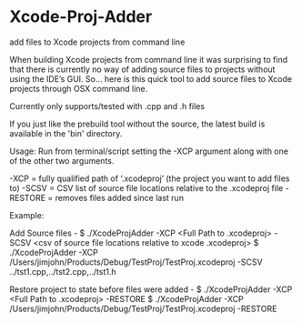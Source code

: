 Xcode-Proj-Adder
================

add files to Xcode projects from command line

When building Xcode projects from command line it was surprising to find that there is currently no way of adding source files to projects without using the IDE’s GUI. So… here is this quick tool to add source files to Xcode projects through OSX command line.

Currently only supports/tested with .cpp and .h files

If you just like the prebuild tool without the source, the latest build is available in the 'bin' directory.

Usage:
Run from terminal/script setting the -XCP argument along with one of the other two arguments.

-XCP = fully qualified path of ‘.xcodeproj’ (the project you want to add files to) 
-SCSV = CSV list of source file locations relative to the .xcodeproj file
-RESTORE = removes files added since last run


Example:

Add Source files -
$ ./XcodeProjAdder -XCP <Full Path to .xcodeproj> -SCSV <csv of source file locations relative to xcode .xcodeproj>
$ ./XcodeProjAdder -XCP /Users/jimjohn/Products/Debug/TestProj/TestProj.xcodeproj -SCSV ../tst1.cpp,../tst2.cpp,../tst1.h

Restore project to state before files were added -
$ ./XcodeProjAdder -XCP <Full Path to .xcodeproj> -RESTORE
$ ./XcodeProjAdder -XCP /Users/jimjohn/Products/Debug/TestProj/TestProj.xcodeproj -RESTORE